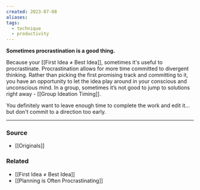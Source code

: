 ```yaml
---
created: 2023-07-08
aliases: 
tags:
  - technique
  - productivity
---
```

**Sometimes procrastination is a good thing.**

Because your [[First Idea ≠ Best Idea]], sometimes it's useful to procrastinate. Procrastination allows for more time committed to divergent thinking. Rather than picking the first promising track and committing to it, you have an opportunity to let the idea play around in your conscious and unconscious mind. In a group, sometimes it’s not good to jump to solutions right away - [[Group Ideation Timing]].

You definitely want to leave enough time to complete the work and edit it... but don't commit to a direction too early. 

---

### Source
- [[Originals]]

### Related
- [[First Idea ≠ Best Idea]] 
- [[Planning is Often Procrastinating]]